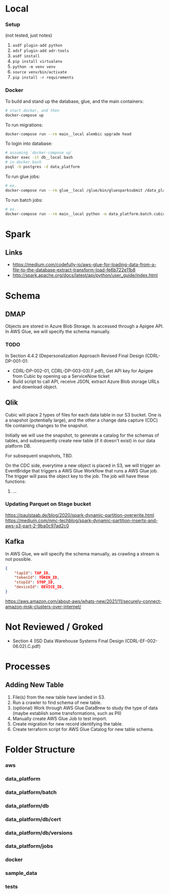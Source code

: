 

# Local

### Setup

(not tested, just notes)

1. `asdf plugin-add python`
1. `adsf plugin-add adr-tools`
1. `asdf install`
1. `pip install virtualenv`
1. `python -m venv venv`
1. `source venv/bin/activate`
1. `pip install -r requirements`

### Docker

To build and stand up the database, glue, and the main containers:
```sh
# start docker, and then
docker-compose up
```

To run migrations:
```sh
docker-compose run --rm main__local alembic upgrade head
```

To login into database:
```sh
# assuming `docker-compose up`
docker exec -it db__local bash
# in docker bash
psql -U postgres -d data_platform
```

To run glue jobs:
```sh
# ex.
docker-compose run --rm glue__local /glue/bin/gluesparksubmit /data_platform/aws/s3/glue_jobs/{glue_script_name}.py --JOB_NAME {glue_job_name} [--OBJECT_KEY {s3_object_key}]
```

To run batch jobs:
```sh
# ex.
docker-compose run --rm main__local python -m data_platform.batch.cubic_qlik.process_new_table --table {table_name}
```


# Spark

## Links

* https://medium.com/codefully-io/aws-glue-for-loading-data-from-a-file-to-the-database-extract-transform-load-fe6b722e11b8
* http://spark.apache.org/docs/latest/api/python/user_guide/index.html



# Schema

## DMAP

Objects are stored in Azure Blob Storage. Is accessed through a Apigee API. In AWS Glue, we will specify the schema manually.

### TODO

In Section 4.4.2 (Depersonalization Approach Revised Final Design (CDRL-DP-001-01:

* CDRL-DP-002-01, CDRL-DP-003-03).F.pdf), Get API key for Apigee from Cubic by opening up a ServiceNow ticket
* Build script to call API, receive JSON, extract Azure Blob storage URLs and download object.



## Qlik

Cubic will place 2 types of files for each data table in our S3 bucket. One is a snapshot (potentially large), and the other a change data capture (CDC) file containing changes to the snapshot.

Initially we will use the snapshot, to generate a catalog for the schemas of tables, and subsequently create new table (if it doesn't exist) in our data platform DB.

For subsequent snapshots, TBD.

On the CDC side, everytime a new object is placed in S3, we will trigger an EventBridge that triggers a AWS Glue Workflow that runs a AWS Glue job. The trigger will pass the object key to the job. The job will have these functions:

1. ...


### Updating Parquet on Stage bucket
https://paulstaab.de/blog/2020/spark-dynamic-partition-overwrite.html
https://medium.com/nmc-techblog/spark-dynamic-partition-inserts-and-aws-s3-part-2-9ba0c97ad2c0



## Kafka

In AWS Glue, we will specify the schema manually, as crawling a stream is not possible.

```json
{
	"tapId": TAP_ID,
	"tokenId": TOKEN_ID,
	"stopId": STOP_ID,
	"deviceId": DEVICE_ID,
}
```

https://aws.amazon.com/about-aws/whats-new/2021/11/securely-connect-amazon-msk-clusters-over-internet/



# Not Reviewed / Groked

* Section 4 (ISD Data Warehouse Systems Final Design (CDRL-EF-002-06.02).C.pdf)





# Processes

## Adding New Table

1. File(s) from the new table have landed in S3.
2. Run a crawler to find schema of new table.
3. (optional) Work through AWS Glue DataBrew to study the type of data (maybe establish some transformations, such as PII)
4. Manually create AWS Glue Job to test import.
5. Create migration for new record identifying the table.
6. Create terraform script for AWS Glue Catalog for new table schema.



# Folder Structure

### aws

### data_platform
### data_platform/batch
### data_platform/db
### data_platform/db/cert
### data_platform/db/versions
### data_platform/jobs

### docker

### sample_data

### tests
